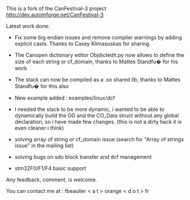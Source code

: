 This is a fork of the CanFestival-3 project http://dev.automforge.net/CanFestival-3

Latest work done:

- Fix some big endian issues and remove compiler warnings by adding explicit casts. Thanks to Casey Klimasuskas for sharing.

- The Canopen dictionary editor Objdictedit.py now allows to define the size of each string or cf_domain, thanks to Mattes Standfu� for his work 

- The stack can now be compiled as a .so shared lib, thanks to Mattes Standfu� for this also

- New example added : examples/linux/dcf

- I needed the stack to be more dynamic, i wanted to be able to dynamically build the OD and the CO_Data struct without any global declaration, so i have made few changes. (this is not a dirty hack it is even cleaner i think)

- solving array of string or cf_domain issue (search for "Array of strings issue" in the mailing list)

- solving bugs on sdo block transfer and dcf management

- stm32F0/F1/F4 basic support

Any feedback, comment, is welcome.

You can contact me at : 
fbeaulier < a t > orange < d o t > fr